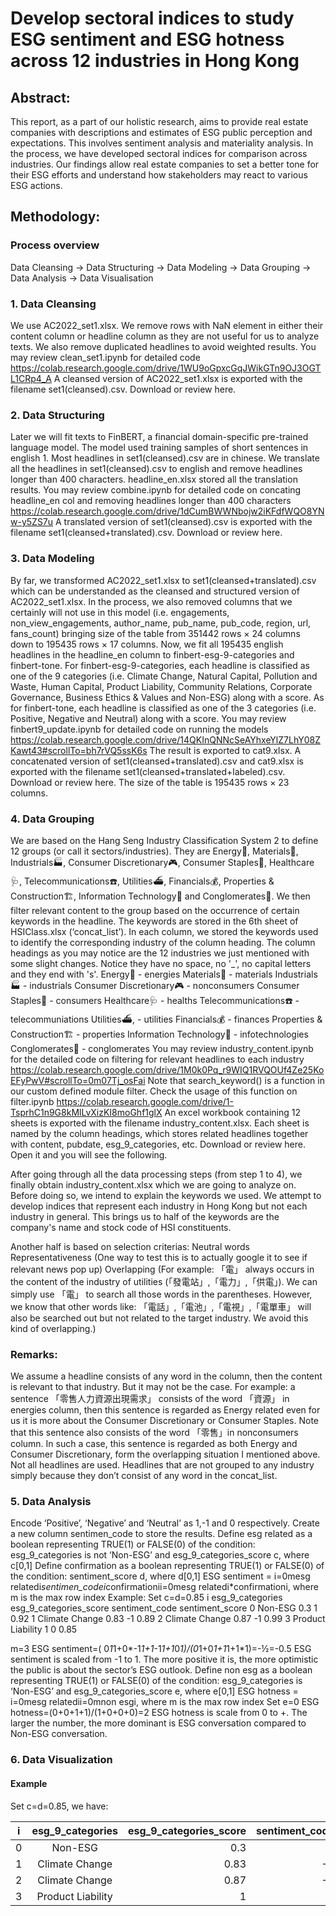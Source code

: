 # Develop sectoral indices to study ESG sentiment and ESG hotness across 12 industries in Hong Kong
## Abstract:
This report, as a part of our holistic research, aims to provide real estate companies with descriptions and estimates of ESG public perception and expectations. This involves sentiment analysis and materiality analysis. In the process, we have developed sectoral indices for comparison across industries. Our findings allow real estate companies to set a better tone for their ESG efforts and understand how stakeholders may react to various ESG actions.

## Methodology:
### Process overview
Data Cleansing → Data Structuring → Data Modeling → Data Grouping → Data Analysis → Data Visualisation 

### 1. Data Cleansing
We use AC2022_set1.xlsx.
We remove rows with NaN element in either their content column or headline column as they are not useful for us to analyze texts. We also remove duplicated headlines to avoid weighted results. You may review clean_set1.ipynb for detailed code
https://colab.research.google.com/drive/1WU9oGpxcGqJWikGTn9OJ3OGTL1CRp4_A
A cleansed version of AC2022_set1.xlsx is exported with the filename set1(cleansed).csv. Download or review here.
### 2. Data Structuring
Later we will fit texts to FinBERT, a financial domain-specific pre-trained language model. The model used training samples of short sentences in english 1. Most headlines in set1(cleansed).csv are in chinese. We translate all the headlines in set1(cleansed).csv to english and remove headlines longer than 400 characters. headline_en.xlsx stored all the translation results. You may review combine.ipynb for detailed code on concating headline_en col and removing headlines longer than 400 characters https://colab.research.google.com/drive/1dCumBWWNbojw2iKFdfWQO8YNw-y5ZS7u 
A translated version of set1(cleansed).csv is exported with the filename set1(cleansed+translated).csv. Download or review here.
### 3. Data Modeling
By far, we transformed AC2022_set1.xlsx to set1(cleansed+translated).csv which can be understanded as the cleansed and structured version of AC2022_set1.xlsx. In the process, we also removed columns that we certainly will not use in this model (i.e. engagements, non_view_engagements, author_name, pub_name, pub_code, region, url, fans_count) bringing size of the table from 351442 rows × 24 columns down to 195435 rows × 17 columns. Now, we fit all 195435 english headlines in the headline_en column to finbert-esg-9-categories and finbert-tone. For finbert-esg-9-categories, each headline is classified as one of the 9 categories (i.e. Climate Change, Natural Capital, Pollution and Waste, Human Capital, Product Liability, Community Relations, Corporate Governance,  Business Ethics & Values and Non-ESG) along with a score. As for finbert-tone, each headline is classified as one of the 3 categories (i.e. Positive, Negative and Neutral) along with a score. You may review finbert9_update.ipynb for detailed code on running the models
https://colab.research.google.com/drive/14QKInQNNcSeAYhxeYlZ7LhY08ZKawt43#scrollTo=bh7rVQ5ssK6s
The result is exported to cat9.xlsx.
A concatenated version of set1(cleansed+translated).csv and cat9.xlsx is exported with the filename set1(cleansed+translated+labeled).csv. Download or review here. The size of the table is 195435 rows × 23 columns.
### 4. Data Grouping
We are based on the Hang Seng Industry Classification System 2 to define 12 groups (or call it sectors/industries). They are Energy🔋, Materials💎, Industrials🏭, Consumer Discretionary🎮, Consumer Staples🌽, Healthcare🩺, Telecommunications☎️, Utilities⛴, Financials💰, Properties & Construction🏗, Information Technology📲 and Conglomerates🏢. We then filter relevant content to the group based on the occurrence of certain keywords in the headline. The keywords are stored in the 6th sheet of HSIClass.xlsx (‘concat_list’). In each column, we stored the keywords used to identify the corresponding industry of the column heading. 
The column headings as you may notice are the 12 industries we just mentioned with some slight changes. Notice they have no space, no '_', no capital letters and they end with 's'.
Energy🔋 - energies
Materials💎 - materials
Industrials🏭 - industrials
Consumer Discretionary🎮 - nonconsumers
Consumer Staples🌽 - consumers
Healthcare🩺 - healths
Telecommunications☎️ - telecommuniations
Utilities⛴, - utilities
Financials💰 - finances
Properties & Construction🏗 - properties
Information Technology📲 - infotechnologies
Conglomerates🏢 - conglomerates
You may review industry_content.ipynb for the detailed code on filtering for relevant headlines to each industry
https://colab.research.google.com/drive/1M0k0Pq_r9WIQ1RVQOUf4Ze25KoEFyPwV#scrollTo=0m07Tj_osFai
Note that search_keyword() is a function in our custom defined module filter. Check the usage of this function on filter.ipynb
https://colab.research.google.com/drive/1-TsprhC1n9G8kMlLvXizKI8moGhf1glX
An excel workbook containing 12 sheets is exported with the filename industry_content.xlsx. Each sheet is named by the column headings, which stores related headlines together with content, pubdate, esg_9_categories, etc. Download or review here. Open it and you will see the following.

After going through all the data processing steps (from step 1 to 4), we finally obtain industry_content.xlsx which we are going to analyze on. Before doing so, we intend to explain the keywords we used. We attempt to develop indices that represent each industry in Hong Kong but not each industry in general. This brings us to half of the keywords are the company's name and stock code of HSI constituents. 

Another half is based on selection criterias:
Neutral words
Representativeness (One way to test this is to actually google it to see if relevant news pop up)
Overlapping (For example: 「電」 always occurs in the content of the industry of utilities (「發電站」,「電力」,「供電」). We can simply use 「電」 to search all those words in the parentheses. However, we know that other words like: 「電話」,「電池」,「電視」,「電單車」 will also be searched out but not related to the target industry. We avoid this kind of overlapping.)

### Remarks: 
We assume a headline consists of any word in the column, then the content is relevant to that industry. But it may not be the case. For example: a sentence 「零售人力資源出現需求」 consists of the word 「資源」 in energies column, then this sentence is regarded as Energy related even for us it is more about the Consumer Discretionary or Consumer Staples. Note that this sentence also consists of the word 「零售」in nonconsumers column. In such a case, this sentence is regarded as both Energy and Consumer Discretionary, form the overlapping situation I mentioned above.
Not all headlines are used. Headlines that are not grouped to any industry simply because they don’t consist of any word in the concat_list.
### 5. Data Analysis
Encode ‘Positive’, ‘Negative’ and ‘Neutral’ as 1,-1 and 0 respectively. Create a new column sentimen_code to store the results. 
Define esg related as a boolean representing TRUE(1) or FALSE(0) of the condition: esg_9_categories is not ‘Non-ESG’ and esg_9_categories_score  c, where c[0,1]
Define confirmation as a boolean representing TRUE(1) or FALSE(0) of the condition: sentiment_score  d, where d[0,1]
ESG sentiment = i=0mesg relatedi*sentimen_codei*confirmationii=0mesg relatedi*confirmationi, where m is the max row index
Example:
Set c=d=0.85
i
esg_9_categories
esg_9_categories_score
sentiment_code
sentiment_score
0
Non-ESG
0.3
1
0.92
1
Climate Change
0.83
-1
0.89
2
Climate Change
0.87
-1
0.99
3
Product Liability
1
0
0.85

m=3
ESG sentiment=( 0*1*1+0*-1*1+1*-1*1+1*0*1)/(0*1+0*1+1*1+1*1)=-½=-0.5
ESG sentiment is scaled from -1 to 1. The more positive it is, the more optimistic the public is about the sector’s ESG outlook. 
Define non esg as a boolean representing TRUE(1) or FALSE(0) of the condition: esg_9_categories is ‘Non-ESG’ and esg_9_categories_score  e, where e[0,1]
ESG hotness = i=0mesg relatedii=0mnon esgi, where m is the max row index
Set e=0
ESG hotness=(0+0+1+1)/(1+0+0+0)=2
ESG hotness is scale from 0 to +. The larger the number, the more dominant is ESG conversation compared to Non-ESG conversation.
### 6. Data Visualization
#### Example
Set c=d=0.85, we have: 

| i | esg_9_categories | esg_9_categories_score | sentiment_code | sentiment_score |
| ------------- |:-------------:| -----:| -----:| -----:|
| 0 | Non-ESG | 0.3 | 1 | 0.92 |
| 1 | Climate Change | 0.83 | -1 | 0.89 |
| 2 | Climate Change | 0.87 | -1 | 0.99 |
| 3 | Product Liability | 1 | 0 | 0.85
